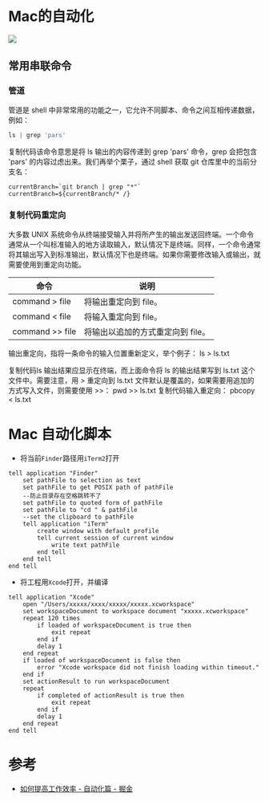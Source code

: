 # Mac的自动化

![](https://pic-mike.oss-cn-hongkong.aliyuncs.com/Blog/20200201101136.png)


## 常用串联命令

### 管道

管道是 shell 中非常常用的功能之一，它允许不同脚本、命令之间互相传递数据，例如：

```js
ls | grep 'pars'
```

复制代码该命令意思是将 ls 输出的内容传递到 grep 'pars' 命令，grep 会把包含 'pars' 的内容过虑出来。我们再举个栗子，通过 shell 获取 git 仓库里中的当前分支名：

```shell
currentBranch=`git branch | grep "*"`
currentBranch=${currentBranch/* /}
```

### 复制代码重定向

大多数 UNIX 系统命令从终端接受输入并将所产生的输出发送回终端。一个命令通常从一个叫标准输入的地方读取输入，默认情况下是终端。同样，一个命令通常将其输出写入到标准输出，默认情况下也是终端。如果你需要修改输入或输出，就需要使用到重定向功能。




命令 |	说明
 -- | --
command > file  |		将输出重定向到 file。
command < file	 |	将输入重定向到 file。
command >> file	 |	将输出以追加的方式重定向到 file。


输出重定向，指将一条命令的输入位置重新定义，举个例子：
ls > ls.txt

复制代码ls 输出结果应显示在终端，而上面命令将 ls 的输出结果写到 ls.txt 这个文件中。需要注意，用 > 重定向到 ls.txt 文件默认是覆盖的，如果需要用追加的方式写入文件，则需要使用 >>：
pwd >> ls.txt
复制代码输入重定向：
pbcopy < ls.txt


# Mac 自动化脚本


- 将当前`Finder`路径用`iTerm2`打开

```shell
tell application "Finder"
	set pathFile to selection as text
	set pathFile to get POSIX path of pathFile
	--防止目录存在空格跳转不了
	set pathFile to quoted form of pathFile
	set pathFile to "cd " & pathFile
	--set the clipboard to pathFile
	tell application "iTerm"
		create window with default profile
		tell current session of current window
			write text pathFile
		end tell
	end tell
end tell
```

- 将工程用`Xcode`打开，并编译

```shell
tell application "Xcode"
	open "/Users/xxxxx/xxxx/xxxxx/xxxxx.xcworkspace"
	set workspaceDocument to workspace document "xxxxx.xcworkspace"
	repeat 120 times
		if loaded of workspaceDocument is true then
			exit repeat
		end if
		delay 1
	end repeat
	if loaded of workspaceDocument is false then
		error "Xcode workspace did not finish loading within timeout."
	end if
	set actionResult to run workspaceDocument
	repeat
		if completed of actionResult is true then
			exit repeat
		end if
		delay 1
	end repeat
end tell
```




# 参考

* [如何提高工作效率 - 自动化篇 - 掘金](https://juejin.im/post/5bfac61ee51d454af013a900#heading-8)


